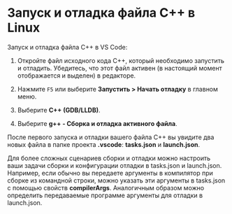 <h1 data-loc-id="walkthrough.linux.title.run.and.debug.your.file">Запуск и отладка файла C++ в Linux</h1>
<p data-loc-id="walkthrough.linux.run.and.debug.your.file">Запуск и отладка файла C++ в VS Code:</p>
<ol>
<li><p data-loc-id="walkthrough.linux.instructions1">Откройте файл исходного кода C++, который необходимо запустить и отладить. Убедитесь, что этот файл активен (в настоящий момент отображается и выделен) в редакторе.</p>
</li>
<li><p data-loc-id="walkthrough.linux.press.f5">Нажмите <code>F5</code> или выберите <strong><span data-loc-id="walkthrough.linux.run" data-loc-hint="Refers to Run command on main menu">Запустить</span> &gt; <span data-loc-id="walkthrough.linux.start.debugging" data-loc-hint="Refers to Start Debugging command under Run menu on main menu">Начать отладку</span></strong> в главном меню.</p>
</li>
<li><p data-loc-id="walkthrough.linux.select.compiler">Выберите <strong>C++ (GDB/LLDB)</strong>.</p>
</li>
<li><p data-loc-id="walkthrough.linux.choose.build.active.file">Выберите <strong>g++ - <span data-loc-id="walkthrough.linux.build.and.debug.active.file" data-loc-hint="Should be the same as translation for build.and.debug.active.file in extension.ts">Сборка и отладка активного файла</span></strong>.</p>
</li>
</ol>
<p data-loc-id="walkthrough.linux.after.running">После первого запуска и отладки вашего файла C++ вы увидите два новых файла в папке проекта <strong>.vscode</strong>: <strong>tasks.json</strong> и <strong>launch.json</strong>.</p>

<p data-loc-id="walkthrough.linux.for.more.complex">Для более сложных сценариев сборки и отладки можно настроить ваши задачи сборки и конфигурации отладки в <span>tasks.json</span> и <span>launch.json</span>. Например, если обычно вы передаете аргументы в компилятор при сборке из командной строки, можно указать эти аргументы в <span>tasks.json</span> с помощью свойств <strong>compilerArgs</strong>. Аналогичным образом можно определить передаваемые программе аргументы для отладки в <span>launch.json</span>.</p>
